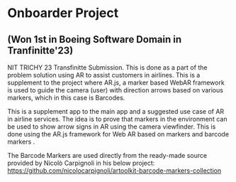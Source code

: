 # Onboarder Project
## (Won 1st in Boeing Software Domain in Tranfinitte'23)
NIT TRICHY 23 Transfinitte Submission. This is done as a part of the problem solution using AR to assist customers in airlines. This is a supplement to the project where AR.js, a marker based WebAR framework is used to guide the camera (user) with direction arrows based on various markers, which in this case is Barcodes.

This is a supplement app to the main app and a  suggested use case of AR in airline services. The idea is to prove that markers in the environment can be used to show arrow signs in AR using the camera
viewfinder. This is done using the AR.js framework for Web AR based on markers and barcode markers .

The Barcode Markers are used directly from the ready-made source provided by Nicolò Carpignoli in his below project:
https://github.com/nicolocarpignoli/artoolkit-barcode-markers-collection
